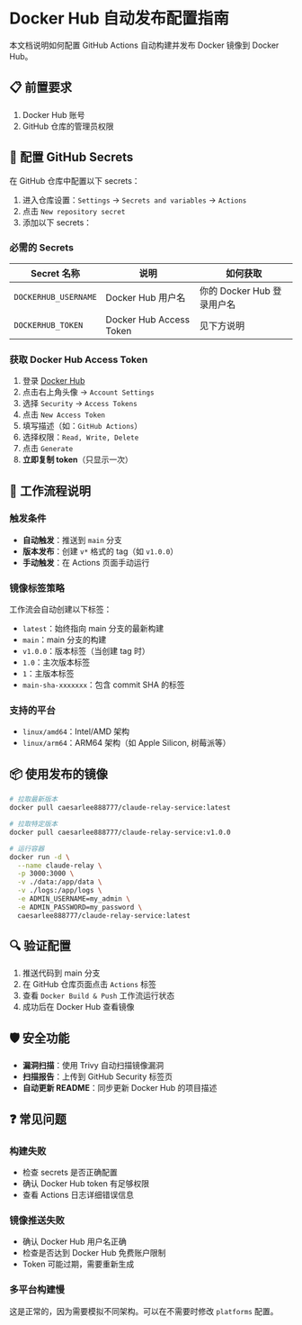 # Docker Hub 自动发布配置指南

本文档说明如何配置 GitHub Actions 自动构建并发布 Docker 镜像到 Docker Hub。

## 📋 前置要求

1. Docker Hub 账号
2. GitHub 仓库的管理员权限

## 🔐 配置 GitHub Secrets

在 GitHub 仓库中配置以下 secrets：

1. 进入仓库设置：`Settings` → `Secrets and variables` → `Actions`
2. 点击 `New repository secret`
3. 添加以下 secrets：

### 必需的 Secrets

| Secret 名称 | 说明 | 如何获取 |
|------------|------|---------|
| `DOCKERHUB_USERNAME` | Docker Hub 用户名 | 你的 Docker Hub 登录用户名 |
| `DOCKERHUB_TOKEN` | Docker Hub Access Token | 见下方说明 |

### 获取 Docker Hub Access Token

1. 登录 [Docker Hub](https://hub.docker.com/)
2. 点击右上角头像 → `Account Settings`
3. 选择 `Security` → `Access Tokens`
4. 点击 `New Access Token`
5. 填写描述（如：`GitHub Actions`）
6. 选择权限：`Read, Write, Delete`
7. 点击 `Generate`
8. **立即复制 token**（只显示一次）

## 🚀 工作流程说明

### 触发条件

- **自动触发**：推送到 `main` 分支
- **版本发布**：创建 `v*` 格式的 tag（如 `v1.0.0`）
- **手动触发**：在 Actions 页面手动运行

### 镜像标签策略

工作流会自动创建以下标签：

- `latest`：始终指向 main 分支的最新构建
- `main`：main 分支的构建
- `v1.0.0`：版本标签（当创建 tag 时）
- `1.0`：主次版本标签
- `1`：主版本标签
- `main-sha-xxxxxxx`：包含 commit SHA 的标签

### 支持的平台

- `linux/amd64`：Intel/AMD 架构
- `linux/arm64`：ARM64 架构（如 Apple Silicon, 树莓派等）

## 📦 使用发布的镜像

```bash
# 拉取最新版本
docker pull caesarlee888777/claude-relay-service:latest

# 拉取特定版本
docker pull caesarlee888777/claude-relay-service:v1.0.0

# 运行容器
docker run -d \
  --name claude-relay \
  -p 3000:3000 \
  -v ./data:/app/data \
  -v ./logs:/app/logs \
  -e ADMIN_USERNAME=my_admin \
  -e ADMIN_PASSWORD=my_password \
  caesarlee888777/claude-relay-service:latest
```

## 🔍 验证配置

1. 推送代码到 main 分支
2. 在 GitHub 仓库页面点击 `Actions` 标签
3. 查看 `Docker Build & Push` 工作流运行状态
4. 成功后在 Docker Hub 查看镜像

## 🛡️ 安全功能

- **漏洞扫描**：使用 Trivy 自动扫描镜像漏洞
- **扫描报告**：上传到 GitHub Security 标签页
- **自动更新 README**：同步更新 Docker Hub 的项目描述

## ❓ 常见问题

### 构建失败

- 检查 secrets 是否正确配置
- 确认 Docker Hub token 有足够权限
- 查看 Actions 日志详细错误信息

### 镜像推送失败

- 确认 Docker Hub 用户名正确
- 检查是否达到 Docker Hub 免费账户限制
- Token 可能过期，需要重新生成

### 多平台构建慢

这是正常的，因为需要模拟不同架构。可以在不需要时修改 `platforms` 配置。